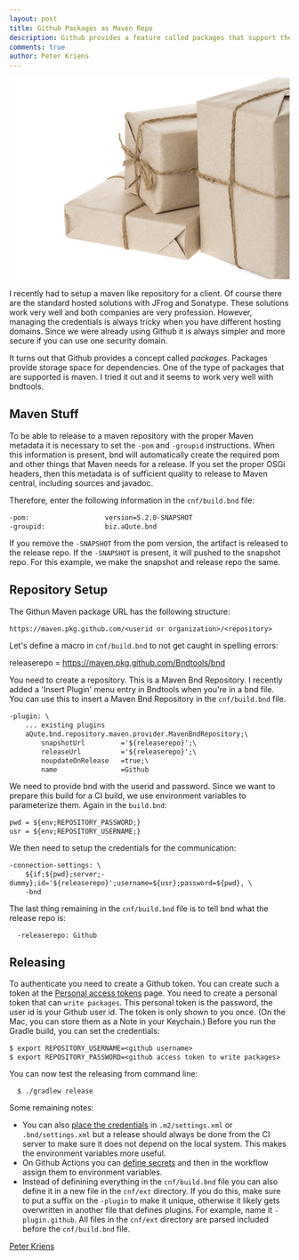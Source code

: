 ```yaml
---
layout: post
title: Github Packages as Maven Repo
description: Github provides a feature called packages that support the maven repository model. This text shows you how to release to this package.
comments: true
author: Peter Kriens
---
```


![packages](/assets/img/packages-cutoff.jpg)

I recently had to setup a maven like repository for a client. Of course there are the standard 
hosted solutions with JFrog and Sonatype. These solutions work very well and both companies are
very profession. However, managing the credentials is always tricky when you have different 
hosting domains. Since we were already using Github it is always simpler and more secure if you can use one
security domain.

It turns out that Github provides a concept called _packages_. Packages provide storage space for 
dependencies. One of the type of packages that are supported is maven. I tried it out and it
seems to work very well with bndtools.

## Maven Stuff

To be able to release to a maven repository with the proper Maven metadata it is necessary to set the `-pom` and `-groupid`
instructions. When this information is present, bnd will automatically create the required pom and other things that
Maven needs for a release. If you set the proper OSGi headers, then this metadata is of sufficient quality to
release to Maven central, including sources and javadoc.

Therefore, enter the following information in the `cnf/build.bnd` file:

```
-pom:                   version=5.2.0-SNAPSHOT
-groupid:               biz.aQute.bnd
```

If you remove the `-SNAPSHOT` from the pom version, the artifact is released to the release repo. If the
`-SNAPSHOT` is present, it will pushed to the snapshot repo. For this example, we make the snapshot and
release repo the same.

## Repository Setup

The Githun Maven package URL has the following structure:

```
https://maven.pkg.github.com/<userid or organization>/<repository>
```

Let's define a macro in `cnf/build.bnd` to not get caught in spelling errors:

  releaserepo = https://maven.pkg.github.com/Bndtools/bnd

You need to create a repository. This is a Maven Bnd Repository. I recently added a 'Insert Plugin'
menu entry in Bndtools when you're in a bnd file. You can use this to insert a Maven Bnd Repository
in the `cnf/build.bnd` file.
```
-plugin: \
    ... existing plugins
    aQute.bnd.repository.maven.provider.MavenBndRepository;\
        snapshotUrl         ='${releaserepo}';\
        releaseUrl          ='${releaserepo}';\
        noupdateOnRelease   =true;\
        name                =Github   
```

We need to provide bnd with the userid and password. Since we want to prepare this build for
a CI build, we use environment variables to parameterize them. Again in the `build.bnd`:
```
pwd = ${env;REPOSITORY_PASSWORD;}
usr = ${env;REPOSITORY_USERNAME;}
```
We then need to setup the credentials for the communication:
```
-connection-settings: \
    ${if;${pwd};server;-dummy};id='${releaserepo}';username=${usr};password=${pwd}, \
    -bnd
```

The last thing remaining in the `cnf/build.bnd` file is to tell bnd what the release repo is:
```
  -releaserepo: Github
```

## Releasing

To authenticate you need to create a Github token. You can create such a token at the 
[Personal access tokens][1] page. 
You need to create a personal token that can `write packages`. This personal token is the password, 
the user id is your Github user id. The token is only shown to you once. (On the Mac, you can store
them as a Note in your Keychain.) Before you run the Gradle build, you can set the credentials:
```
$ export REPOSITORY_USERNAME=<github username>
$ export REPOSITORY_PASSWORD=<github access token to write packages>
```
You can now test the releasing from command line:
```
  $ ./gradlew release
```
Some remaining notes:

* You can also [place the credentials][3] in `.m2/settings.xml` or `.bnd/settings.xml` but a release should
  always be done from the CI server to make sure it does not depend on the local system. This makes the 
  environment variables more useful. 
* On Github Actions you can [define secrets][2] and then in the workflow assign them to environment variables.
* Instead of definining everything in the `cnf/build.bnd` file you can also define it in a new file
  in the `cnf/ext` directory. If you do this, make sure to put a suffix on the `-plugin` to make it
  unique, otherwise it likely gets overwritten in another file that defines plugins. For example,
  name it `-plugin.github`. All files in the `cnf/ext` directory are parsed included before the
  `cnf/build.bnd` file.

[Peter Kriens][4]

[1]: https://github.com/settings/tokens/new
[2]: https://docs.github.com/en/free-pro-team@latest/actions/reference/encrypted-secrets
[3]: https://bnd.bndtools.org/instructions/connection-settings.html
[4]: https://twitter.com/pkriens
